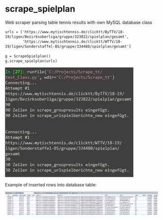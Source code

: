 # scrape_spielplan
Web scraper parsing table tennis results with own MySQL database class

```
urls = ['https://www.mytischtennis.de/clicktt/ByTTV/18-19/ligen/Bezirksoberliga/gruppe/323822/spielplan/gesamt',
        'https://www.mytischtennis.de/clicktt/WTTV/18-19/ligen/Sonderstaffel-BS/gruppe/334480/spielplan/gesamt']

g = ScrapeSpielplan()
g.scrape_spielplan(urls)
```

![Ergebnis Console](https://github.com/pkienle/scrape_spielplan/blob/master/result.jpg)

Example of inserted rows into database table:

![Ergebnis Datenbank](https://github.com/pkienle/scrape_spielplan/blob/master/result2.jpg)
